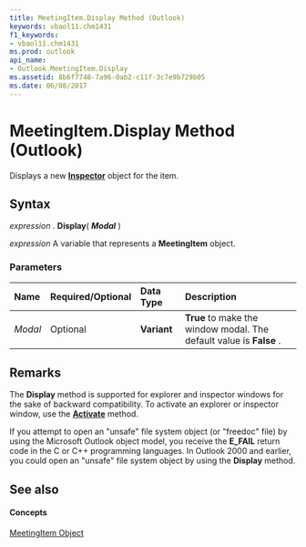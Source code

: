 ```yaml
---
title: MeetingItem.Display Method (Outlook)
keywords: vbaol11.chm1431
f1_keywords:
- vbaol11.chm1431
ms.prod: outlook
api_name:
- Outlook.MeetingItem.Display
ms.assetid: 8b6f7748-7a96-0ab2-c11f-3c7e9b729b05
ms.date: 06/08/2017
---
```



# MeetingItem.Display Method (Outlook)

Displays a new  **[Inspector](Outlook.Inspector.md)** object for the item.


## Syntax

 _expression_ . **Display**( **_Modal_** )

 _expression_ A variable that represents a **MeetingItem** object.


### Parameters



|**Name**|**Required/Optional**|**Data Type**|**Description**|
|:-----|:-----|:-----|:-----|
| _Modal_|Optional| **Variant**| **True** to make the window modal. The default value is **False** .|

## Remarks

The  **Display** method is supported for explorer and inspector windows for the sake of backward compatibility. To activate an explorer or inspector window, use the **[Activate](Outlook.Inspector.Activate(method).md)** method.

If you attempt to open an "unsafe" file system object (or "freedoc" file) by using the Microsoft Outlook object model, you receive the  **E_FAIL** return code in the C or C++ programming languages. In Outlook 2000 and earlier, you could open an "unsafe" file system object by using the **Display** method.


## See also


#### Concepts


[MeetingItem Object](Outlook.MeetingItem.md)

